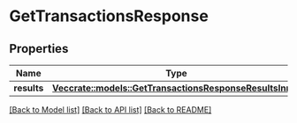 # GetTransactionsResponse

## Properties

Name | Type | Description | Notes
------------ | ------------- | ------------- | -------------
**results** | [**Vec<crate::models::GetTransactionsResponseResultsInner>**](GetTransactionsResponse_results_inner.md) |  | 

[[Back to Model list]](../README.md#documentation-for-models) [[Back to API list]](../README.md#documentation-for-api-endpoints) [[Back to README]](../README.md)



